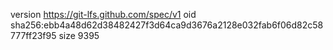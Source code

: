 version https://git-lfs.github.com/spec/v1
oid sha256:ebb4a48d62d38482427f3d64ca9d3676a2128e032fab6f06d82c58777ff23f95
size 9395
